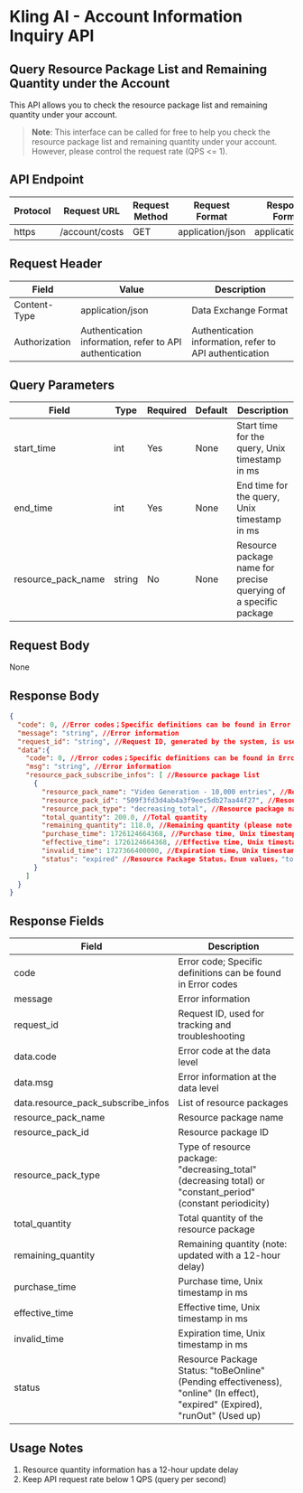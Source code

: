 # Kling AI - Account Information Inquiry API

## Query Resource Package List and Remaining Quantity under the Account

This API allows you to check the resource package list and remaining quantity under your account.

> **Note**: This interface can be called for free to help you check the resource package list and remaining quantity under your account. However, please control the request rate (QPS <= 1).

## API Endpoint

| Protocol | Request URL | Request Method | Request Format | Response Format |
|----------|-------------|----------------|----------------|-----------------|
| https | /account/costs | GET | application/json | application/json |

## Request Header

| Field | Value | Description |
|-------|-------|-------------|
| Content-Type | application/json | Data Exchange Format |
| Authorization | Authentication information, refer to API authentication | Authentication information, refer to API authentication |

## Query Parameters

| Field | Type | Required | Default | Description |
|-------|------|----------|---------|-------------|
| start_time | int | Yes | None | Start time for the query, Unix timestamp in ms |
| end_time | int | Yes | None | End time for the query, Unix timestamp in ms |
| resource_pack_name | string | No | None | Resource package name for precise querying of a specific package |

## Request Body

None

## Response Body

```json
{
  "code": 0, //Error codes；Specific definitions can be found in Error codes
  "message": "string", //Error information
  "request_id": "string", //Request ID, generated by the system, is used to track requests and troubleshoot problems
  "data":{
    "code": 0, //Error codes；Specific definitions can be found in Error codes
    "msg": "string", //Error information
    "resource_pack_subscribe_infos": [ //Resource package list
      {
        "resource_pack_name": "Video Generation - 10,000 entries", //Resource package name
        "resource_pack_id": "509f3fd3d4ab4a3f9eec5db27aa44f27", //Resource package ID
        "resource_pack_type": "decreasing_total", //Resource package name，Enum values，"decreasing_toal" = decreasing total，"constant_period" = constant periodicity
        "total_quantity": 200.0, //Total quantity
        "remaining_quantity": 118.0, //Remaining quantity (please note that the remaining quantity is updated with a 12-hour delay)
        "purchase_time": 1726124664368, //Purchase time, Unix timestamp in ms
        "effective_time": 1726124664368, //Effective time, Unix timestamp in ms
        "invalid_time": 1727366400000, //Expiration time，Unix timestamp in ms
        "status": "expired" //Resource Package Status，Enum values，"toBeOnline" = Pending effectiveness，"online" = In effect，"expired" = Expired，"runOut" = Used up
      }
    ]
  }
}
```

## Response Fields

| Field | Description |
|-------|-------------|
| code | Error code; Specific definitions can be found in Error codes |
| message | Error information |
| request_id | Request ID, used for tracking and troubleshooting |
| data.code | Error code at the data level |
| data.msg | Error information at the data level |
| data.resource_pack_subscribe_infos | List of resource packages |
| resource_pack_name | Resource package name |
| resource_pack_id | Resource package ID |
| resource_pack_type | Type of resource package: "decreasing_total" (decreasing total) or "constant_period" (constant periodicity) |
| total_quantity | Total quantity of the resource package |
| remaining_quantity | Remaining quantity (note: updated with a 12-hour delay) |
| purchase_time | Purchase time, Unix timestamp in ms |
| effective_time | Effective time, Unix timestamp in ms |
| invalid_time | Expiration time, Unix timestamp in ms |
| status | Resource Package Status: "toBeOnline" (Pending effectiveness), "online" (In effect), "expired" (Expired), "runOut" (Used up) |

## Usage Notes

1. Resource quantity information has a 12-hour update delay
2. Keep API request rate below 1 QPS (query per second)

